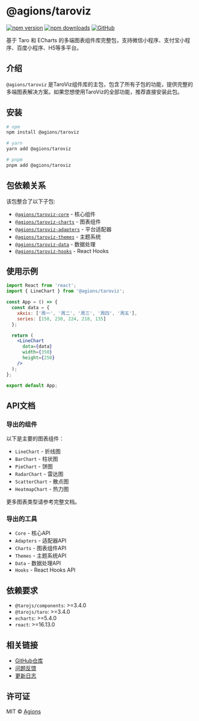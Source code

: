 # @agions/taroviz

[![npm version](https://img.shields.io/npm/v/@agions/taroviz.svg)](https://www.npmjs.com/package/@agions/taroviz)
[![npm downloads](https://img.shields.io/npm/dm/@agions/taroviz.svg)](https://www.npmjs.com/package/@agions/taroviz)
[![GitHub](https://img.shields.io/github/license/Agions/TaroViz)](https://github.com/Agions/TaroViz/blob/main/LICENSE)

基于 Taro 和 ECharts 的多端图表组件库完整包，支持微信小程序、支付宝小程序、百度小程序、H5等多平台。

## 介绍

`@agions/taroviz` 是TaroViz组件库的主包，包含了所有子包的功能，提供完整的多端图表解决方案。如果您想使用TaroViz的全部功能，推荐直接安装此包。

## 安装

```bash
# npm
npm install @agions/taroviz

# yarn
yarn add @agions/taroviz

# pnpm
pnpm add @agions/taroviz
```

## 包依赖关系

该包整合了以下子包:

- [`@agions/taroviz-core`](https://www.npmjs.com/package/@agions/taroviz-core) - 核心组件
- [`@agions/taroviz-charts`](https://www.npmjs.com/package/@agions/taroviz-charts) - 图表组件
- [`@agions/taroviz-adapters`](https://www.npmjs.com/package/@agions/taroviz-adapters) - 平台适配器
- [`@agions/taroviz-themes`](https://www.npmjs.com/package/@agions/taroviz-themes) - 主题系统
- [`@agions/taroviz-data`](https://www.npmjs.com/package/@agions/taroviz-data) - 数据处理
- [`@agions/taroviz-hooks`](https://www.npmjs.com/package/@agions/taroviz-hooks) - React Hooks

## 使用示例

```jsx
import React from 'react';
import { LineChart } from '@agions/taroviz';

const App = () => {
  const data = {
    xAxis: ['周一', '周二', '周三', '周四', '周五'],
    series: [150, 230, 224, 218, 135]
  };

  return (
    <LineChart
      data={data}
      width={350}
      height={250}
    />
  );
};

export default App;
```

## API文档

### 导出的组件

以下是主要的图表组件：

- `LineChart` - 折线图
- `BarChart` - 柱状图
- `PieChart` - 饼图
- `RadarChart` - 雷达图
- `ScatterChart` - 散点图
- `HeatmapChart` - 热力图

更多图表类型请参考完整文档。

### 导出的工具

- `Core` - 核心API
- `Adapters` - 适配器API
- `Charts` - 图表组件API
- `Themes` - 主题系统API
- `Data` - 数据处理API
- `Hooks` - React Hooks API

## 依赖要求

- `@tarojs/components`: >=3.4.0
- `@tarojs/taro`: >=3.4.0
- `echarts`: >=5.4.0
- `react`: >=16.13.0

## 相关链接

- [GitHub仓库](https://github.com/Agions/TaroViz)
- [问题反馈](https://github.com/Agions/TaroViz/issues)
- [更新日志](https://github.com/Agions/TaroViz/blob/main/CHANGELOG.md)

## 许可证

MIT © [Agions](https://github.com/Agions)
